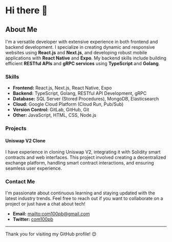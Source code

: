 # Hi there 👋

## About Me

I'm a versatile developer with extensive experience in both frontend and backend development. I specialize in creating dynamic and responsive websites using **React.js** and **Next.js**, and developing robust mobile applications with **React Native** and **Expo**. My backend skills include building efficient **RESTful APIs** and **gRPC services** using **TypeScript** and **Golang**.

### Skills

- **Frontend:** React.js, Next.js, React Native, Expo
- **Backend:** TypeScript, Golang, RESTful API Development, gRPC
- **Database:** SQL Server (Stored Procedures), MongoDB, Elasticsearch
- **Cloud:** Google Cloud Platform (Cloud Run, Pub/Sub)
- **Version Control:** GitLab, GitHub, Git
- **Other:** JavaScript, HTML, CSS, Node.js

### Projects

#### Uniswap V2 Clone

I have experience in cloning Uniswap V2, integrating it with Solidity smart contracts and web interfaces. This project involved creating a decentralized exchange platform, handling smart contract interactions, and ensuring seamless user experience.

### Contact Me

I'm passionate about continuous learning and staying updated with the latest industry trends. Feel free to reach out if you want to collaborate on a project or just have a chat about tech!

- **Email:** [mailto:com100pb@gmail.com](mailto:com100pb@gmail.com)
- **Twitter:** [com100pb](https://x.com/com100pb)
---

Thank you for visiting my GitHub profile! 😊
